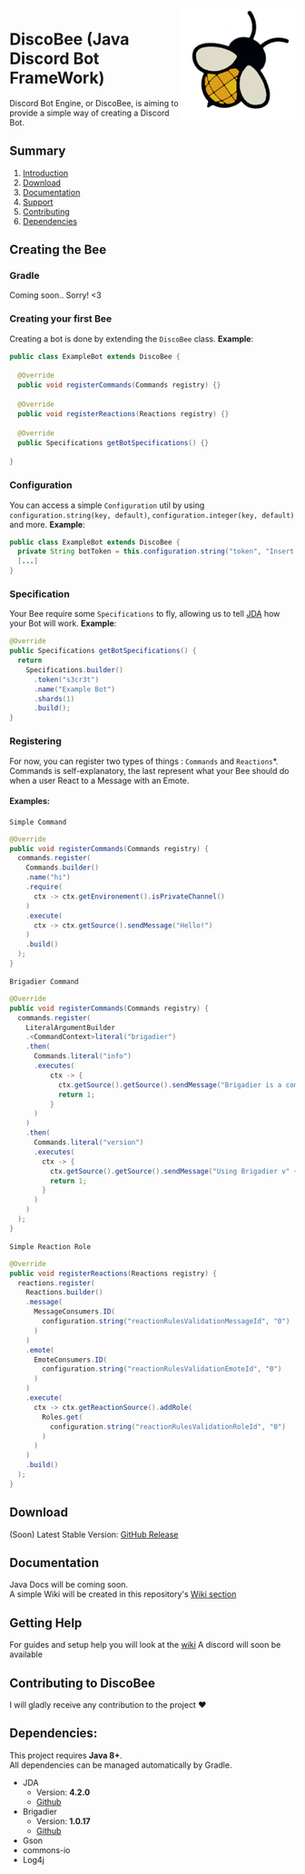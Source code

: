 <img align="right" src="https://github.com/Juloass/DiscoBee/blob/assets/readme/logo.png?raw=true" height="200" width="200">

# DiscoBee (Java Discord Bot FrameWork)

Discord Bot Engine, or DiscoBee, is aiming to provide a simple way of creating a Discord Bot.

## Summary

1. [Introduction](#creating-the-bee)
2. [Download](#download)
3. [Documentation](#documentation)
4. [Support](#getting-help)
5. [Contributing](#contributing-to-discobee)
6. [Dependencies](#dependencies)

## Creating the Bee
### Gradle
Coming soon.. Sorry! <3

### Creating your first Bee

Creating a bot is done by extending the `DiscoBee` class. 
**Example**:
```Java
public class ExampleBot extends DiscoBee {
	
  @Override
  public void registerCommands(Commands registry) {}
  
  @Override
  public void registerReactions(Reactions registry) {}
  
  @Override
  public Specifications getBotSpecifications() {}
  
}
```
### Configuration
You can access a simple `Configuration` util by using `configuration.string(key, default)`, `configuration.integer(key, default)` and more.
**Example**:
```Java
public class ExampleBot extends DiscoBee {
  private String botToken = this.configuration.string("token", "Insert Token");
  [...]
}
```

### Specification
Your Bee require some `Specifications` to fly, allowing us to tell [JDA](https://github.com/DV8FromTheWorld/JDA/) how your Bot will work.
**Example**:

```java
@Override
public Specifications getBotSpecifications() {
  return 
    Specifications.builder()
      .token("s3cr3t")
      .name("Example Bot")
      .shards(1)
      .build();	
}
```

### Registering

For now, you can register two types of things : `Commands` and `Reactions`\*. Commands is self-explanatory, the last represent what your Bee should do when a user React to a Message with an Emote.

#### Examples:
`Simple Command`
```Java
@Override
public void registerCommands(Commands registry) {
  commands.register(
    Commands.builder()
    .name("hi")
    .require(
      ctx -> ctx.getEnvironement().isPrivateChannel()
    )
    .execute(
      ctx -> ctx.getSource().sendMessage("Hello!")
    )
    .build()
  );
}
```
`Brigadier Command`
```Java
@Override
public void registerCommands(Commands registry) {
  commands.register(
    LiteralArgumentBuilder
    .<CommandContext>literal("brigadier")
    .then(
      Commands.literal("info")
      .executes(
          ctx -> { 
            ctx.getSource().getSource().sendMessage("Brigadier is a command parser & dispatcher, designed and developed for Minecraft: Java Edition and now freely available for use elsewhere under the MIT license.");
            return 1; 
          }
      )
    )
    .then(
      Commands.literal("version")
      .executes(
        ctx -> {
          ctx.getSource().getSource().sendMessage("Using Brigadier v" + DiscoBee.brigadierVersion());
          return 1; 
        }
      )
    )
  );
}
```
`Simple Reaction Role`
```Java
@Override
public void registerReactions(Reactions registry) {
  reactions.register(
    Reactions.builder()
    .message(
      MessageConsumers.ID(
        configuration.string("reactionRulesValidationMessageId", "0")
      )
    )
    .emote(
      EmoteConsumers.ID(
        configuration.string("reactionRulesValidationEmoteId", "0")
      )
    )
    .execute(
      ctx -> ctx.getReactionSource().addRole(
        Roles.get(
          configuration.string("reactionRulesValidationRoleId", "0")		
        )
      )
    )
    .build()
  );
}
```

## Download

(Soon) Latest Stable Version: [GitHub Release](https://github.com/Juloass/DiscoBee/releases/latest)

## Documentation
Java Docs will be coming soon.
<br>A simple Wiki will be created in this repository's [Wiki section](https://github.com/Juloass/DiscoBee/wiki)

## Getting Help
For guides and setup help you will look at the [wiki](https://github.com/Juloass/DiscoBee/wiki)
A discord will soon be available

## Contributing to DiscoBee

I will gladly receive any contribution to the project ♥

## Dependencies:

This project requires **Java 8+**.<br>
All dependencies can be managed automatically by Gradle.
 * JDA
   * Version: **4.2.0**
   * [Github](https://github.com/DV8FromTheWorld/JDA)
 * Brigadier
   * Version: **1.0.17**
   * [Github](https://github.com/Mojang/brigadier)
 * Gson
 * commons-io
 * Log4j
